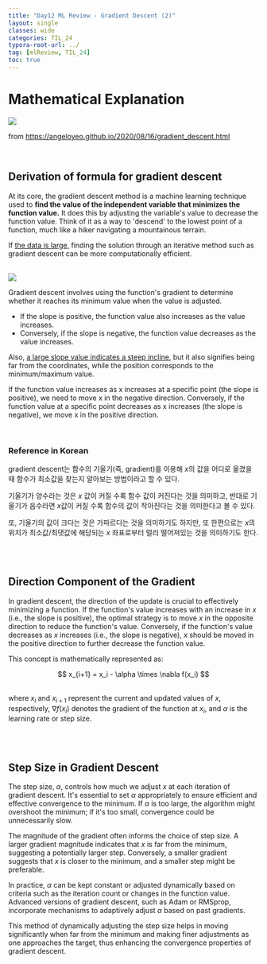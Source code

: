 ```yaml
---
title: "Day12 ML Review - Gradient Descent (2)"
layout: single
classes: wide
categories: TIL_24
typora-root-url: ../
tag: [mlReview, TIL_24]
toc: true
---
```


# Mathematical Explanation

<img src="/blog/images/2024-05-31-TIL24_Day12/D5C9EEA5-F38D-4FE1-85B0-F5B45667D129.jpeg">

from https://angeloyeo.github.io/2020/08/16/gradient_descent.html

<br>

## Derivation of formula for gradient descent

At its core, the gradient descent method is a machine learning technique used to **find the value of the independent variable that minimizes the function value.** It does this by adjusting the variable's value to decrease the function value. Think of it as a way to 'descend' to the lowest point of a function, much like a hiker navigating a mountainous terrain.

If <u>the data is large,</u> finding the solution through an iterative method such as gradient descent can be more computationally efficient.

<br>

<img src="/blog/images/2024-05-31-TIL24_Day12/Screenshot 2024-05-31 at 2.09.13 PM.png">

Gradient descent involves using the function's gradient to determine whether it reaches its minimum value when the value is adjusted.

- If the slope is positive, the function value also increases as the value increases.
- Conversely, if the slope is negative, the function value decreases as the value increases.

Also, <u>a large slope value indicates a steep incline</u>, but it also signifies being far from the coordinates, while the position corresponds to the minimum/maximum value. 

If the function value increases as x increases at a specific point (the slope is positive), we need to move x in the negative direction. Conversely, if the function value at a specific point decreases as x increases (the slope is negative), we move x in the positive direction.

<Br>

### **Reference in Korean**

gradient descent는 함수의 기울기(즉, gradient)를 이용해 $x$의 값을 어디로 옮겼을 때 함수가 최소값을 찾는지 알아보는 방법이라고 할 수 있다. <br>

기울기가 양수라는 것은 $x$ 값이 커질 수록 함수 값이 커진다는 것을 의미하고, 반대로 기울기가 음수라면 $x$값이 커질 수록 함수의 값이 작아진다는 것을 의미한다고 볼 수 있다.

또, 기울기의 값이 크다는 것은 가파르다는 것을 의미하기도 하지만, 또 한편으로는 $x$의 위치가 최소값/최댓값에 해당되는 $x$ 좌표로부터 멀리 떨어져있는 것을 의미하기도 한다.

<Br><br>

## Direction Component of the Gradient

In gradient descent, the direction of the update is crucial to effectively minimizing a function. If the function's value increases with an increase in $x$ (i.e., the slope is positive), the optimal strategy is to move $x$ in the opposite direction to reduce the function's value. Conversely, if the function's value decreases as $x$ increases (i.e., the slope is negative), $x$​ should be moved in the positive direction to further decrease the function value.



This concept is mathematically represented as:

<center>
  $$
  x_{i+1} = x_i - \alpha \times \nabla f(x_i)
  $$
</center>



<br>

where $x_i$ and $x_{i+1}$ represent the current and updated values of $x$, respectively, $\nabla f(x_i)$ denotes the gradient of the function at $x_i$, and $\alpha$ is the learning rate or step size.

<Br><br>

## Step Size in Gradient Descent

The step size, $\alpha$, controls how much we adjust $x$ at each iteration of gradient descent. It's essential to set $\alpha$ appropriately to ensure efficient and effective convergence to the minimum. If $\alpha$ is too large, the algorithm might overshoot the minimum; if it's too small, convergence could be unnecessarily slow.

The magnitude of the gradient often informs the choice of step size. A larger gradient magnitude indicates that $x$ is far from the minimum, suggesting a potentially larger step. Conversely, a smaller gradient suggests that $x$ is closer to the minimum, and a smaller step might be preferable.

In practice, $\alpha$ can be kept constant or adjusted dynamically based on criteria such as the iteration count or changes in the function value. Advanced versions of gradient descent, such as Adam or RMSprop, incorporate mechanisms to adaptively adjust $\alpha$ based on past gradients.

This method of dynamically adjusting the step size helps in moving significantly when far from the minimum and making finer adjustments as one approaches the target, thus enhancing the convergence properties of gradient descent.

